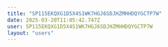 ```yaml
---
title: "SP115EKQXG1D5X4S1WK7HGJ6SDJHZMHHDQYGCTP7W"
date: 2025-03-20T11:05:42.747Z
user: SP115EKQXG1D5X4S1WK7HGJ6SDJHZMHHDQYGCTP7W
layout: "users"
---
```

    